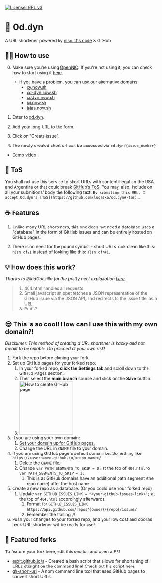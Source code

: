 [![License: GPL v3](https://img.shields.io/badge/License-GPLv3-blue.svg)](https://www.gnu.org/licenses/gpl-3.0)

# 🔗 Od.dyn

A URL shortener powered by [nlsn.cf's code](https://github.com/nelsontky/gh-pages-url-shortener) & GitHub

## 👨‍🏫 How to use

0. Make sure you're using [OpenNIC](https://opennic.org). If you're not using it, you can check how to start using it [here](https://welcomegeek.github.io/main_page#start-using-opennic).
   - If you have a problem, you can use our alternative domains:
     - [oy.now.sh](https://oy.now.sh)
     - [od-dyn.now.sh](https://od-dyn.now.sh)
     - [oddyn.now.sh](https://oddyn.now.sh)
     - [jaj.now.sh](https://jaj.now.sh)
     - [jajas.now.sh](https://jajas.now.sh)

1. Enter to [od.dyn](http://od.dyn).

2. Add your long URL to the form.

4. Click on "Create issue".

3. The newly created short url can be accessed via `od.dyn/{issue_number}`

- [Demo video](https://youtu.be/9tQqACeBUCM)

## 📄 ToS

You shall not use this service to short URLs with content illegal on the USA and Argentina or that could break [GitHub's ToS](https://docs.github.com/en/github/site-policy/github-terms-of-service). You may, also, include on all your submitions' body the following text: `By submiting this URL, I accept Od.dyn's [ToS](https://github.com/luqaska/od.dyn#-tos).`.

## ☕️ Features

1. Unlike many URL shorteners, this one ~~does not need a database~~ uses a
   "database" in the form of GitHub issues and can be entirely hosted on GitHub
   pages.

2. There is no need for the pound symbol - short URLs look clean like this:
   `nlsn.cf/1` instead of looking like this: `nlsn.cf/#1`.

## 💡 How does this work?

_Thanks to @kidGodzilla for the pretty neat explanation
[here](https://github.com/nelsontky/gh-pages-url-shortener/issues/5#issuecomment-728040879)._

> 1. 404.html handles all requests
> 1. Small javascript snippet fetches a JSON representation of the GitHub issue
>    via the JSON API, and redirects to the issue title, as a URL.
> 1. Profit?

## 😎 This is so cool! How can I use this with my own domain?!

_Disclaimer: This method of creating a URL shortener is hacky and not meant to
be reliable. Do proceed at your own risk!_

1. Fork the repo before cloning your fork.
1. Set up GitHub pages for your forked repo.
   1. In your forked repo, **click the Settings tab** and scroll down to the
      GitHub Pages section.
   1. Then select the **main branch** source and click on the **Save** button.
   1. <img src="https://i.imgur.com/kjinFX9.png" alt="How to create GitHub page" height="176px">
1. If you are using your own domain:
   1. [Set your domain up for GitHub pages.](https://docs.github.com/en/free-pro-team@latest/github/working-with-github-pages/managing-a-custom-domain-for-your-github-pages-site#configuring-an-apex-domain)
   1. Change the URL in `CNAME` file to your domain.
1. If you are using GitHub page's default domain i.e. Something like
   `https://<username>.github.io/<repo-name>/`
   1. Delete the `CNAME` file.
   1. Change `var PATH_SEGMENTS_TO_SKIP = 0;` at the top of `404.html` to
      `var PATH_SEGMENTS_TO_SKIP = 1;`.
      1. This is as GitHub domains have an additional path segment (the repo
         name) after the host name.
1. Create a new repo as a database. (Or you could use your forked repo)
   1. Update `var GITHUB_ISSUES_LINK = "<your-github-issues-link>";` at the top
      of `404.html` accordingly afterwards.
      1. Format for `GITHUB_ISSUES_LINK`:
         `https://api.github.com/repos/{owner}/{repo}/issues/`
      1. Remember the trailing `/`!
1. Push your changes to your forked repo, and your low cost and cool as heck URL
   shortener will be ready for use!

## 🍴 Featured forks

To feature your fork here, edit this section and open a PR!

- [eexit.github.io/s](https://github.com/eexit/s) - Created a bash script that
  allows for shortening of URLs straight on the command line! Check out his
  script
  [here](https://github.com/nelsontky/gh-pages-url-shortener/issues/49#issue-745134937).
- [gh-short-url](https://github.com/mayandev/gh-short-url) - A npm command line
  tool that uses GitHub pages to convert short URLs.
